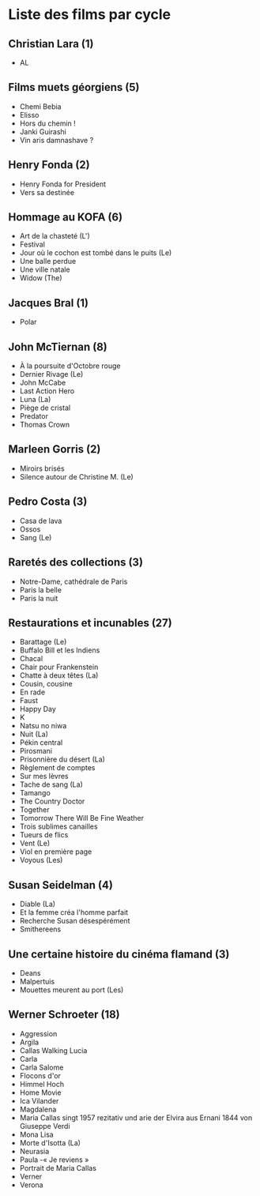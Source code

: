 # Liste des films par cycle

## Christian Lara (1)

  * AL

## Films muets géorgiens (5)

  * Chemi Bebia  
  * Elisso  
  * Hors du chemin !  
  * Janki Guirashi  
  * Vin aris damnashave ?

## Henry Fonda (2)

  * Henry Fonda for President  
  * Vers sa destinée

## Hommage au KOFA (6)

  * Art de la chasteté (L')  
  * Festival  
  * Jour où le cochon est tombé dans le puits (Le)  
  * Une balle perdue  
  * Une ville natale  
  * Widow (The)

## Jacques Bral (1)

  * Polar

## John McTiernan (8)

  * À la poursuite d'Octobre rouge  
  * Dernier Rivage (Le)  
  * John McCabe  
  * Last Action Hero  
  * Luna (La)  
  * Piège de cristal  
  * Predator  
  * Thomas Crown

## Marleen Gorris (2)

  * Miroirs brisés  
  * Silence autour de Christine M. (Le)

## Pedro Costa (3)

  * Casa de lava  
  * Ossos  
  * Sang (Le)

## Raretés des collections (3)

  * Notre-Dame, cathédrale de Paris  
  * Paris la belle  
  * Paris la nuit

## Restaurations et incunables (27)

  * Barattage (Le)  
  * Buffalo Bill et les Indiens  
  * Chacal  
  * Chair pour Frankenstein  
  * Chatte à deux têtes (La)  
  * Cousin, cousine  
  * En rade  
  * Faust  
  * Happy Day  
  * K  
  * Natsu no niwa  
  * Nuit (La)  
  * Pékin central  
  * Pirosmani  
  * Prisonnière du désert (La)  
  * Règlement de comptes  
  * Sur mes lèvres  
  * Tache de sang (La)  
  * Tamango  
  * The Country Doctor  
  * Together  
  * Tomorrow There Will Be Fine Weather  
  * Trois sublimes canailles  
  * Tueurs de flics  
  * Vent (Le)  
  * Viol en première page  
  * Voyous (Les)

## Susan Seidelman (4)

  * Diable (La)  
  * Et la femme créa l'homme parfait  
  * Recherche Susan désespérément  
  * Smithereens

## Une certaine histoire du cinéma flamand (3)

  * Deans  
  * Malpertuis  
  * Mouettes meurent au port (Les)

## Werner Schroeter (18)

  * Aggression  
  * Argila  
  * Callas Walking Lucia  
  * Carla  
  * Carla Salome  
  * Flocons d'or  
  * Himmel Hoch  
  * Home Movie  
  * Ica Vilander  
  * Magdalena  
  * Maria Callas singt 1957 rezitativ und arie der Elvira aus Ernani 1844 von Giuseppe Verdi  
  * Mona Lisa  
  * Morte d'Isotta (La)  
  * Neurasia  
  * Paula -« Je reviens »  
  * Portrait de Maria Callas  
  * Verner  
  * Verona  
